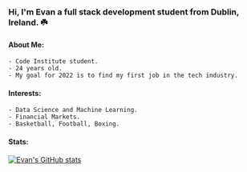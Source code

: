 ### Hi, I'm Evan a full stack development student from Dublin, Ireland. ☘️

#### About Me: 
    - Code Institute student. 
    - 24 years old. 
    - My goal for 2022 is to find my first job in the tech industry.
#### Interests:
    - Data Science and Machine Learning. 
    - Financial Markets. 
    - Basketball, Football, Boxing. 
#### Stats:

[![Evan's GitHub stats](https://github-readme-stats.vercel.app/api?username=Evan2022)](https://github.com/Evan2022/)
